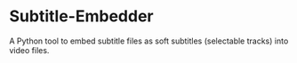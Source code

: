 # Subtitle-Embedder
A Python tool to embed subtitle files as soft subtitles (selectable tracks) into video files.
